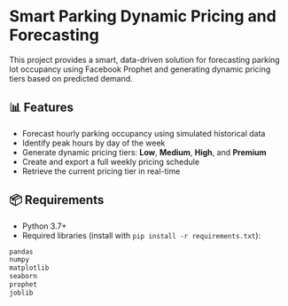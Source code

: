 # Smart Parking Dynamic Pricing and Forecasting

This project provides a smart, data-driven solution for forecasting parking lot occupancy using Facebook Prophet and generating dynamic pricing tiers based on predicted demand.

## 📊 Features

- Forecast hourly parking occupancy using simulated historical data
- Identify peak hours by day of the week
- Generate dynamic pricing tiers: **Low**, **Medium**, **High**, and **Premium**
- Create and export a full weekly pricing schedule
- Retrieve the current pricing tier in real-time

## 📦 Requirements

- Python 3.7+
- Required libraries (install with `pip install -r requirements.txt`):

```bash
pandas
numpy
matplotlib
seaborn
prophet
joblib
```
